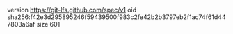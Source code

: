 version https://git-lfs.github.com/spec/v1
oid sha256:f42e3d295895246f59439500f983c2fe42b2b3797eb2f1ac74f61d447803a6af
size 601
